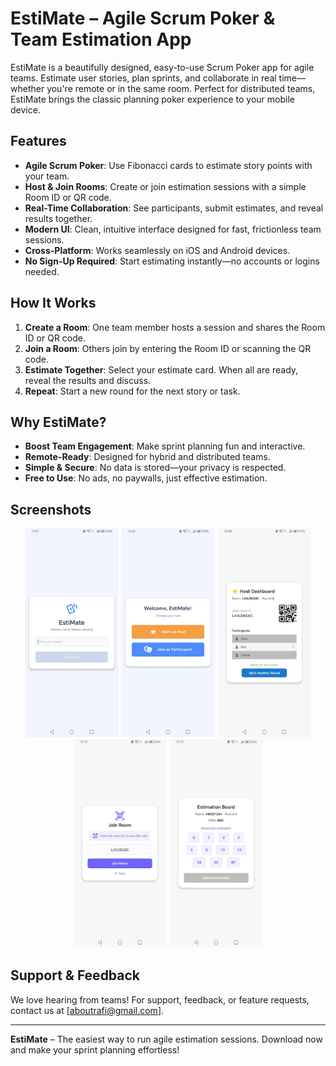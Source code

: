 # EstiMate – Agile Scrum Poker & Team Estimation App

EstiMate is a beautifully designed, easy-to-use Scrum Poker app for agile teams. Estimate user stories, plan sprints, and collaborate in real time—whether you're remote or in the same room. Perfect for distributed teams, EstiMate brings the classic planning poker experience to your mobile device.

## Features

- **Agile Scrum Poker**: Use Fibonacci cards to estimate story points with your team.
- **Host & Join Rooms**: Create or join estimation sessions with a simple Room ID or QR code.
- **Real-Time Collaboration**: See participants, submit estimates, and reveal results together.
- **Modern UI**: Clean, intuitive interface designed for fast, frictionless team sessions.
- **Cross-Platform**: Works seamlessly on iOS and Android devices.
- **No Sign-Up Required**: Start estimating instantly—no accounts or logins needed.

## How It Works

1. **Create a Room**: One team member hosts a session and shares the Room ID or QR code.
2. **Join a Room**: Others join by entering the Room ID or scanning the QR code.
3. **Estimate Together**: Select your estimate card. When all are ready, reveal the results and discuss.
4. **Repeat**: Start a new round for the next story or task.

## Why EstiMate?
- **Boost Team Engagement**: Make sprint planning fun and interactive.
- **Remote-Ready**: Designed for hybrid and distributed teams.
- **Simple & Secure**: No data is stored—your privacy is respected.
- **Free to Use**: No ads, no paywalls, just effective estimation.

## Screenshots

<p align="center">
    <img src="assets/screenshots/home.jpeg" alt="Home" width="150"/>
    <img src="assets/screenshots/select-profile.jpeg" alt="Select Profile" width="150"/>
    <img src="assets/screenshots/host.jpeg" alt="Host" width="150"/>
    <img src="assets/screenshots/join.jpeg" alt="Join" width="150"/>
    <img src="assets/screenshots/estimation-board.jpeg" alt="Estimation Board" width="150"/>
</p>

## Support & Feedback
We love hearing from teams! For support, feedback, or feature requests, contact us at [aboutrafi@gmail.com].

---

**EstiMate** – The easiest way to run agile estimation sessions. Download now and make your sprint planning effortless!
